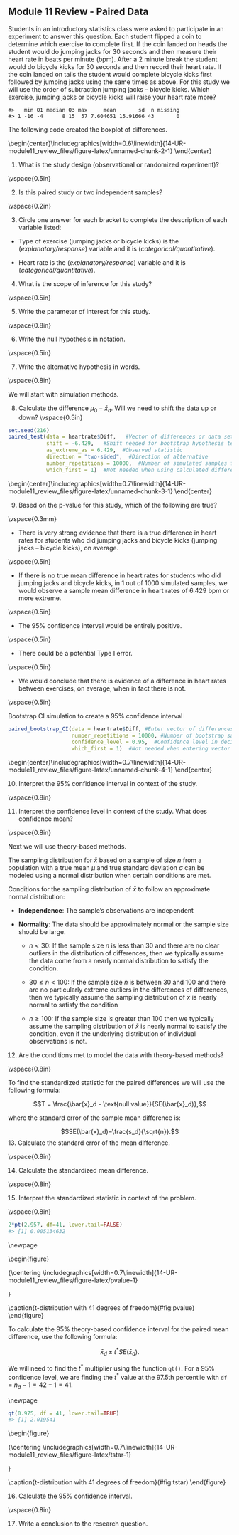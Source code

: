 ## Module 11 Review - Paired Data


Students in an introductory statistics class were asked to participate in an experiment to answer this question.  Each student flipped a coin to determine which exercise to complete first.  If the coin landed on heads the student would do jumping jacks for 30 seconds and then measure their heart rate in beats per minute (bpm).  After a 2 minute break the student would do bicycle kicks for 30 seconds and then record their heart rate.  If the coin landed on tails the student would complete bicycle kicks first followed by jumping jacks using the same times as above. For this study we will use the order of subtraction jumping jacks – bicycle kicks. Which exercise, jumping jacks or bicycle kicks will raise your heart rate more? 



```
#>   min Q1 median Q3 max     mean       sd  n missing
#> 1 -16 -4      8 15  57 7.604651 15.91666 43       0
```

The following code created the boxplot of differences. 

\begin{center}\includegraphics[width=0.6\linewidth]{14-UR-module11_review_files/figure-latex/unnamed-chunk-2-1} \end{center}

	
1.  What is the study design (observational or randomized experiment)?

\vspace{0.5in}

2.  Is this paired study or two independent samples?

\vspace{0.2in}

3.  Circle one answer for each bracket to complete the description of each variable listed: 

* Type of exercise (jumping jacks or bicycle kicks) is the (*explanatory/response*)  variable and it is (*categorical/quantitative*).

* Heart rate is the (*explanatory/response*)  variable and it is (*categorical/quantitative*).

	
4. What is the scope of inference for this study?

\vspace{0.5in}

5. Write the parameter of interest for this study.  

\vspace{0.8in}

6. Write the null hypothesis in notation.

\vspace{0.5in}

7. Write the alternative hypothesis in words.

\vspace{0.8in}

We will start with simulation methods. 
	
8.  Calculate the difference $\mu_0 - \bar{x}_d$.  Will we need to shift the data up or down?
\vspace{0.5in}


``` r
set.seed(216)
paired_test(data = heartrate$Diff,   #Vector of differences or data set with column for each group
            shift = -6.429,   #Shift needed for bootstrap hypothesis test
            as_extreme_as = 6.429,  #Observed statistic
            direction = "two-sided",  #Direction of alternative
            number_repetitions = 10000,  #Number of simulated samples for null distribution
            which_first = 1)  #Not needed when using calculated differences
```



\begin{center}\includegraphics[width=0.7\linewidth]{14-UR-module11_review_files/figure-latex/unnamed-chunk-3-1} \end{center}

9. Based on the p-value for this study, which of the following are true?	

\vspace{0.3mm}

*  There is very strong evidence that there is a true difference in heart rates for students who did jumping jacks and bicycle kicks (jumping jacks – bicycle kicks), on average.

\vspace{0.5in}

*  If there is no true mean difference in heart rates for students who did jumping jacks and bicycle kicks, in 1 out of 1000 simulated samples, we would observe a sample mean difference in heart rates of 6.429 bpm or more extreme.

\vspace{0.5in}
*  The 95% confidence interval would be entirely positive.

\vspace{0.5in}
*  There could be a potential Type I error.

\vspace{0.5in}
*  We would conclude that there is evidence of a difference in heart rates between exercises, on average, when in fact there is not.

\vspace{0.5in}


Bootstrap CI simulation to create a 95% confidence interval


``` r
paired_bootstrap_CI(data = heartrate$Diff, #Enter vector of differences
                    number_repetitions = 10000, #Number of bootstrap samples for CI
                    confidence_level = 0.95,  #Confidence level in decimal form
                    which_first = 1)  #Not needed when entering vector of differences
```



\begin{center}\includegraphics[width=0.7\linewidth]{14-UR-module11_review_files/figure-latex/unnamed-chunk-4-1} \end{center}

 
10.  Interpret the 95% confidence interval in context of the study.

\vspace{0.8in}

11.  Interpret the confidence level in context of the study.  What does confidence mean?

\vspace{0.8in}

Next we will use theory-based methods.

The sampling distribution for $\bar{x}$ based on a sample of size $n$ from a population with a true mean $\mu$ and true standard deviation $\sigma$ can be modeled using a normal distribution when certain conditions are met.

Conditions for the sampling distribution of $\bar{x}$ to follow an approximate normal distribution:

* **Independence**: The sample’s observations are independent

* **Normality**: The data should be approximately normal or the sample size should be large.

    - $n < 30$: If the sample size $n$ is less than 30 and there are no clear outliers in the distribution of differences, then we typically assume the data come from a nearly normal distribution to satisfy the condition.

    - $30 \le n < 100$: If the sample size $n$ is between 30 and 100 and there are no particularly extreme outliers in the differences of differences, then we typically assume the sampling distribution of $\bar{x}$ is nearly normal to satisfy the condition
    
    - $n \ge 100$: If the sample size is greater than 100 then we typically assume the sampling distribution of $\bar{x}$ is nearly normal to satisfy the condition, even if the underlying distribution of individual observations is not.
    
12.  Are the conditions met to model the data with theory-based methods?

\vspace{0.8in}

To find the standardized statistic for the paired differences we will use the following formula:

$$T = \frac{\bar{x}_d - \text{null value}}{SE(\bar{x}_d)},$$

where the standard error of the sample mean difference is:

$$SE(\bar{x}_d)=\frac{s_d}{\sqrt{n}}.$$
13. Calculate the standard error of the mean difference.

\vspace{0.8in}


14. Calculate the standardized mean difference.

\vspace{0.8in}


15. Interpret the standardized statistic in context of the problem.

\vspace{0.8in}



``` r
2*pt(2.957, df=41, lower.tail=FALSE)
#> [1] 0.005134632
```

\newpage

\begin{figure}

{\centering \includegraphics[width=0.7\linewidth]{14-UR-module11_review_files/figure-latex/pvalue-1} 

}

\caption{t-distribution with 41 degrees of freedom}(\#fig:pvalue)
\end{figure}



To calculate the 95\% theory-based confidence interval for the paired mean difference, use the following formula:

$$\bar{x}_d\pm t^* SE(\bar{x}_d).$$

We will need to find the $t^*$ multiplier using the function `qt()`. For a 95\% confidence level, we are finding the $t^*$ value at the 97.5th percentile with `df` = $n_d - 1 = 42 - 1 = 41$.


\newpage



``` r
qt(0.975, df = 41, lower.tail=TRUE)
#> [1] 2.019541
```

\begin{figure}

{\centering \includegraphics[width=0.7\linewidth]{14-UR-module11_review_files/figure-latex/tstar-1} 

}

\caption{t-distribution with 41 degrees of freedom}(\#fig:tstar)
\end{figure}

16.  Calculate the 95\% confidence interval.

\vspace{0.8in}

17. Write a conclusion to the research question.


